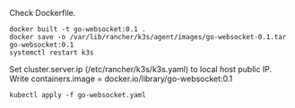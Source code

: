 Check Dockerfile.
```
docker built -t go-websocket:0.1 .
docker save -o /var/lib/rancher/k3s/agent/images/go-websocket-0.1.tar go-websocket:0.1
systemctl restart k3s
```
Set cluster.server.ip (/etc/rancher/k3s/k3s.yaml) to local host public IP.
Write containers.image = docker.io/library/go-websocket:0.1
```
kubectl apply -f go-websocket.yaml
```